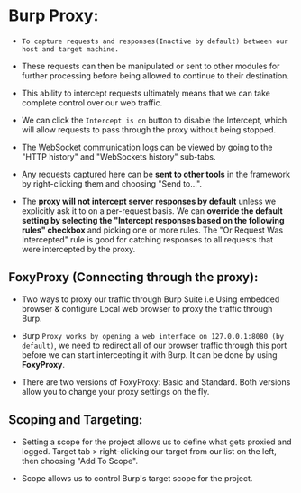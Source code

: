 # Burp Proxy:
- `To capture requests and responses(Inactive by default) between our host and target machine.`
- These requests can then be manipulated or sent to other modules for further processing before being allowed to continue to their destination.

- This ability to intercept requests ultimately means that we can take complete control over our web traffic.

- We can click the `Intercept is on` button to disable the Intercept, which will allow requests to pass through the proxy without being stopped.

- The WebSocket communication logs can be viewed by going to the "HTTP history" and "WebSockets history" sub-tabs.

- Any requests captured here can be **sent to other tools** in the framework by right-clicking them and choosing "Send to...".

- The **proxy will not intercept server responses by default** unless we explicitly ask it to on a per-request basis. We can **override the default setting by selecting the "Intercept responses based on the following rules" checkbox** and picking one or more rules. The "Or Request Was Intercepted" rule is good for catching responses to all requests that were intercepted by the proxy.

## FoxyProxy (Connecting through the proxy):
- Two ways to proxy our traffic through Burp Suite i.e Using embedded browser & configure Local web browser to proxy the traffic through Burp.

- Burp `Proxy works by opening a web interface on 127.0.0.1:8080 (by default)`, we need to redirect all of our browser traffic through this port before we can start intercepting it with Burp. It can be done by using **FoxyProxy**.

- There are two versions of FoxyProxy: Basic and Standard. Both versions allow you to change your proxy settings on the fly.

## Scoping and Targeting:
- Setting a scope for the project allows us to define what gets proxied and logged. Target tab > right-clicking our target from our list on the left, then choosing "Add To Scope".

- Scope allows us to control Burp's target scope for the project. 








